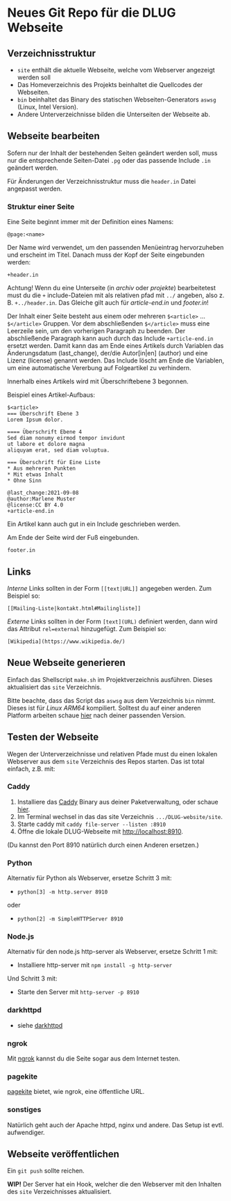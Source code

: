 # Neues Git Repo für die DLUG Webseite

## Verzeichnisstruktur

* `site` enthält die aktuelle Webseite, welche vom Webserver angezeigt werden soll
* Das Homeverzeichnis des Projekts beinhaltet die Quellcodes der Webseiten.
* `bin` beinhaltet das Binary des statischen Webseiten-Generators `aswsg` (Linux, Intel Version).
* Andere Unterverzeichnisse bilden die Unterseiten der Webseite ab.

## Webseite bearbeiten

Sofern nur der Inhalt der bestehenden Seiten geändert werden soll,
muss nur die entsprechende Seiten-Datei `.pg` oder
das passende Include `.in` geändert werden.

Für Änderungen der Verzeichnisstruktur muss die `header.in`
Datei angepasst werden.

### Struktur einer Seite

Eine Seite beginnt immer mit der Definition eines Namens:
```
@page:<name>
```
Der Name wird verwendet, um den passenden Menüeintrag
hervorzuheben und erscheint im Titel.
Danach muss der Kopf der Seite eingebunden werden:
```
+header.in
```

Achtung! Wenn du eine Unterseite (in *archiv* oder *projekte*)
bearbeitetest must du die `+` include-Dateien mit als
relativen pfad mit `../` angeben, also z. B.
 `+../header.in`.
Das Gleiche gilt auch für *article-end.in* und *footer.in*!

Der Inhalt einer Seite besteht aus einem oder
mehreren `$<article>` ... `$</article>` Gruppen.
Vor dem abschließenden `$</article>` muss eine Leerzeile sein,
um den vorherigen Paragraph zu beenden.
Der abschließende Paragraph kann auch durch das Include `+article-end.in`
ersetzt werden. Damit kann das am Ende eines Artikels durch Variablen
das Änderungsdatum (last_change), der/die Autor[in|en] (author)
und eine Lizenz (license) genannt werden.
Das Include löscht am Ende die Variablen, um eine automatische
Vererbung auf Folgeartikel zu verhindern.

Innerhalb eines Artikels wird mit Überschriftebene 3 begonnen.

Beispiel eines Artikel-Aufbaus:
```
$<article>
=== Überschrift Ebene 3
Lorem Ipsum dolor.

==== Überschrift Ebene 4
Sed diam nonumy eirmod tempor invidunt
ut labore et dolore magna
aliquyam erat, sed diam voluptua.

=== Überschrift für Eine Liste
* Aus mehreren Punkten
* Mit etwas Inhalt
* Ohne Sinn

@last_change:2021-09-08
@author:Marlene Muster
@license:CC BY 4.0
+article-end.in
```

Ein Artikel kann auch gut in ein Include geschrieben werden.

Am Ende der Seite wird der Fuß eingebunden.
```
footer.in
```

## Links

 *Interne* Links sollten in der Form `[[text|URL]]` angegeben werden.
Zum Beispiel so:
```
[[Mailing-Liste|kontakt.html#Mailingliste]]
```

 *Externe* Links sollten in der Form `[text](URL)` definiert werden, dann wird das Attribut `rel=external` hinzugefügt.
Zum Beispiel so:
```
[Wikipedia](https://www.wikipedia.de/)
```


## Neue Webseite generieren

Einfach das Shellscript `make.sh` im Projektverzeichnis ausführen.
Dieses aktualisiert das `site` Verzeichnis.

Bitte beachte, dass das Script das `aswsg` aus dem Verzeichnis
`bin` nimmt. Dieses ist für _Linux ARM64_
kompiliert.
Solltest du auf einer anderen Platform arbeiten schaue [hier](https://github.com/Kulbartsch/AStaticWebSiteGenerator)
nach deiner passenden Version.


## Testen der Webseite

Wegen der Unterverzeichnisse und relativen Pfade must du einen lokalen
Webserver aus dem `site` Verzeichnis des Repos starten.
Das ist total einfach, z.B. mit:

### Caddy

1. Installiere das [Caddy](https://caddyserver.com/v2) Binary aus deiner Paketverwaltung,
   oder schaue [hier](https://caddyserver.com/docs/install).
2. Im Terminal wechsel in das das site Verzeichnis `.../DLUG-website/site`.
3. Starte caddy mit `caddy file-server --listen :8910`
4. Öffne die lokale DLUG-Webseite mit [http://localhost:8910](http://localhost:8910).

(Du kannst den Port 8910 natürlich durch einen Anderen ersetzen.)

### Python

Alternativ für Python als Webserver, ersetze Schritt 3 mit:

* `python[3] -m http.server 8910`

oder

* `python[2] -m SimpleHTTPServer 8910`

### Node.js

Alternativ für den node.js http-server als Webserver, ersetze Schritt 1 mit:

* Installiere http-server mit `npm install -g http-server`

Und Schritt 3 mit:

* Starte den Server mit `http-server -p 8910`

### darkhttpd

* siehe [darkhttpd](https://unix4lyfe.org/darkhttpd/)

### ngrok

Mit [ngrok](https://ngrok.com/) kannst du die Seite sogar aus dem Internet testen.

### pagekite

[pagekite](https://pagekite.net/) bietet, wie ngrok, eine öffentliche URL.

### sonstiges

Natürlich geht auch der Apache httpd, nginx und andere.
Das Setup ist evtl. aufwendiger.

## Webseite veröffentlichen

Ein `git push` sollte reichen.

**WIP!** Der Server hat ein Hook, welcher die den Webserver mit
den Inhalten des `site` Verzeichnisses aktualisiert.
